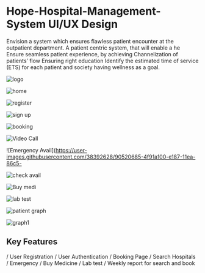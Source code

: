 # Hope-Hospital-Management-System UI/UX Design
Envision a system which ensures flawless patient encounter at the outpatient department. A patient centric system, that will enable a he Ensure seamless patient experience, by achieving Channelization of patients’ flow Ensuring right education Identify the estimated time of service (ETS) for each patient and society having wellness as a goal.



![logo](https://user-images.githubusercontent.com/38392628/90519650-efe6c600-e185-11ea-9356-8ecb370cb086.png)


![home](https://user-images.githubusercontent.com/38392628/90519891-4227e700-e186-11ea-9a6a-034aba1f8888.png)

![register](https://user-images.githubusercontent.com/38392628/90520104-8a470980-e186-11ea-8679-73426cec1603.png)

![sign up](https://user-images.githubusercontent.com/38392628/90520108-8c10cd00-e186-11ea-8cb2-144ce54254df.png)

![booking](https://user-images.githubusercontent.com/38392628/90520606-312ba580-e187-11ea-8ba7-9153b68db980.png)

![Video Call](https://user-images.githubusercontent.com/38392628/90521083-c4fd7180-e187-11ea-8af6-4f0d5c42fa88.jpg)

![Emergency Avail](https://user-images.githubusercontent.com/38392628/90520685-4f91a100-e187-11ea-86c5-

![check avail](https://user-images.githubusercontent.com/38392628/90520472-004b7080-e187-11ea-91fe-3978d52ce98a.png)


![Buy medi](https://user-images.githubusercontent.com/38392628/90520463-fde91680-e186-11ea-8eea-35f471c3253b.png)

![lab test](https://user-images.githubusercontent.com/38392628/90520994-a4cdb280-e187-11ea-9112-ec4f88c59c35.png)

![patient graph](https://user-images.githubusercontent.com/38392628/90521466-2cb3bc80-e188-11ea-9a69-731b0d961f44.png)

![graph1](https://user-images.githubusercontent.com/38392628/90521481-33423400-e188-11ea-8dbd-a2030089bd1b.png)

## Key Features
/ User Registration
/ User Authentication
/ Booking Page
/ Search Hospitals
/ Emergency
/ Buy Medicine
/ Lab test
/ Weekly report for search and book




